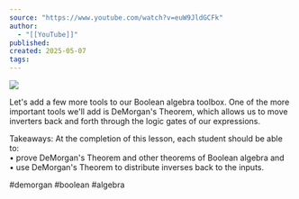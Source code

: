 ```yaml
---
source: "https://www.youtube.com/watch?v=euW9JldGCFk"
author:
  - "[[YouTube]]"
published:
created: 2025-05-07
tags:
---
```

![](https://www.youtube.com/watch?v=euW9JldGCFk)  

Let's add a few more tools to our Boolean algebra toolbox. One of the more important tools we'll add is DeMorgan's Theorem, which allows us to move inverters back and forth through the logic gates of our expressions.  
  
Takeaways: At the completion of this lesson, each student should be able to:  
• prove DeMorgan's Theorem and other theorems of Boolean algebra and  
• use DeMorgan's Theorem to distribute inverses back to the inputs.  
  
#demorgan #boolean #algebra